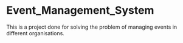 # Event_Management_System
This is a project done for solving the problem of managing events in different organisations.
